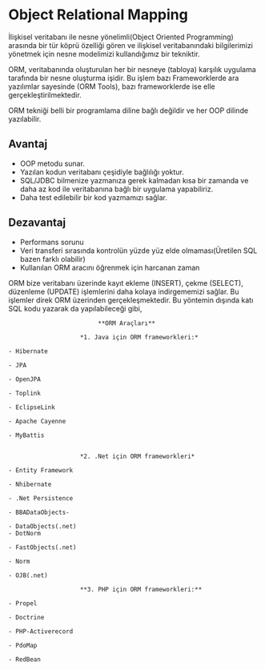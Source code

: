 # Object Relational Mapping

İlişkisel veritabanı ile nesne yönelimli(Object Oriented Programming) arasında bir tür köprü özelliği gören ve ilişkisel veritabanındaki bilgilerimizi yönetmek için nesne modelimizi kullandığımız bir tekniktir.


ORM, veritabanında oluşturulan her bir nesneye (tabloya) karşılık uygulama tarafında bir nesne oluşturma işidir. Bu işlem bazı Frameworklerde ara yazılımlar sayesinde (ORM Tools), bazı frameworklerde ise elle gerçekleştirilmektedir.

ORM tekniği belli bir programlama diline bağlı değildir ve her OOP dilinde yazılabilir.

Avantaj
- 
- OOP metodu sunar.
- Yazılan kodun veritabanı çeşidiyle bağlılığı yoktur.
- SQL/JDBC bilmenize yazmanıza gerek kalmadan kısa bir zamanda ve daha az kod ile veritabanına bağlı bir uygulama yapabiliriz.
- Daha test edilebilir bir kod yazmamızı sağlar.

Dezavantaj
-
- Performans sorunu
- Veri transferi sırasında kontrolün yüzde yüz elde olmaması(Üretilen SQL bazen farklı olabilir)
- Kullanılan ORM aracını öğrenmek için harcanan zaman

ORM bize veritabanı üzerinde kayıt ekleme (INSERT), çekme (SELECT), düzenleme (UPDATE) işlemlerini daha kolaya indirgememizi sağlar. Bu işlemler direk ORM üzerinden gerçekleşmektedir. Bu yöntemin dışında katı SQL kodu yazarak da yapılabileceği gibi,






							    
							 **ORM Araçları**
    
						*1. Java için ORM frameworkleri:*
    
    - Hibernate
    
    - JPA
    
    - OpenJPA
    
    - Toplink
    
    - EclipseLink
    
    - Apache Cayenne
    
    - MyBattis
    
    
					    *2. .Net için ORM frameworkleri*
    
    - Entity Framework
    
    - Nhibernate
    
    - .Net Persistence
    
    - BBADataObjects-
    
    - DataObjects(.net)
    - DotNorm
    
    - FastObjects(.net)
    
    - Norm
    
    - OJB(.net)
    
					    **3. PHP için ORM frameworkleri:**
    
    - Propel
    
    - Doctrine
    
    - PHP-Activerecord
    
    - PdoMap
    
    - RedBean

<!--stackedit_data:
eyJoaXN0b3J5IjpbMTUzNDYxNDczNiwxMjc2NjgzNTU2LC0xOD
AxNTk3MTQzXX0=
-->